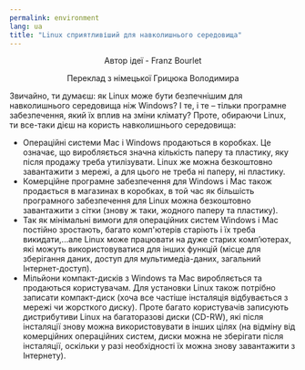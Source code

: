 ```yaml
---
permalink: environment
lang: ua
title: "Linux сприятливіший для навколишнього середовища"
---
```


<p align="center">Автор ідеї - Franz Bourlet
<p align="center">Переклад з німецької Грицюка  Володимира

Звичайно, ти думаєш: як Linux може бути безпечнішим для навколишнього середовища ніж Windows? І те, і те – тільки програмне забезпечення, який їх вплив на зміни клімату? Проте, обираючи Linux,  ти все-таки дієш на користь навколишнього середовища:

<ul>

<li>Операційні системи Mac і Windows продаються в коробках. Це означає, що виробляється значна кількість паперу та пластику, яку після продажу треба утилізувати. Linux же можна безкоштовно завантажити з мережі, а для цього не треба ні паперу, ні пластику.</li>

<li>Комерційне програмне забезпечення для Windows і Mac також продається в магазинах в коробках, в той час як більшість програмного забезпечення для Linux можна безкоштовно завантажити з сітки (знову ж таки, жодного паперу та пластику).</li>

<li>Так як  мінімальні вимоги для операційних систем Windows і Mac постійно зростають, багато комп'ютерів старіють і їх треба викидати,...але Linuх може працювати на дуже старих комп’ютерах, які можуть використовуватися для інших функцій (місце для зберігання даних, доступ для мультимедіа-даних, загальний Інтернет-доступ).</li>

<li>Мільйони компакт-дисків з Windows та Mac виробляється та продаються користувачам. Для установки Linux також потрібно записати компакт-диск (хоча все частіше інсталяція відбувається з мережі чи жорсткого диску). Проте багато користувачів записують дистрибутиви Linuх на багаторазові диски (CD-RW), які після інсталяції знову можна використовувати в інших цілях (на відміну від комерційних  операційних систем, диски можна не зберігати після інсталяції, оскільки у разі необхідності їх можна знову завантажити з Інтернету).</li>

</ul>




